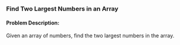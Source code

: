 ### Find Two Largest Numbers in an Array

#### Problem Description:
Given an array of numbers, find the two largest numbers in the array.
